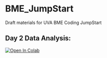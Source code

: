 # BME_JumpStart
Draft materials for UVA BME Coding JumpStart 

## Day 2 Data Analysis: 
<a target="_blank" href="https://colab.research.google.com/github/UVaBME/BME_JumpStart_Drafts/blob/main/Day%202/For_students_Lesson-3-Intro-Data-Analysis.ipynb">
  <img src="https://colab.research.google.com/assets/colab-badge.svg" alt="Open In Colab"/>
</a>
